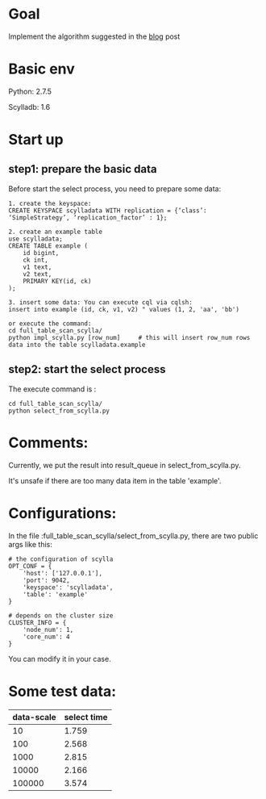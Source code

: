 # Goal

Implement the algorithm suggested in the [blog](http://www.scylladb.com/2017/02/13/efficient-full-table-scans-with-scylla-1-6/) post

# Basic env

Python: 2.7.5

Scylladb: 1.6

# Start up
## step1: prepare the basic data
Before start the select process, you need to prepare some data:

```
1. create the keyspace:
CREATE KEYSPACE scylladata WITH replication = {‘class’: ‘SimpleStrategy’, ‘replication_factor’ : 1};

2. create an example table
use scylladata;
CREATE TABLE example (
    id bigint,
    ck int,
    v1 text,
    v2 text,
    PRIMARY KEY(id, ck)
);

3. insert some data: You can execute cql via cqlsh:
insert into example (id, ck, v1, v2) " values (1, 2, 'aa', 'bb')

or execute the command:
cd full_table_scan_scylla/
python impl_scylla.py [row_num] 	# this will insert row_num rows data into the table scylladata.example
```

## step2: start the select process

The execute command is :

```
cd full_table_scan_scylla/
python select_from_scylla.py
```

# Comments:

Currently, we put the result into result_queue in select_from_scylla.py.

It's unsafe if there are too many data item in the table 'example'.

# Configurations:

In the file :full_table_scan_scylla/select_from_scylla.py, there are two public args like this:

```
# the configuration of scylla
OPT_CONF = {
    'host': ['127.0.0.1'],
    'port': 9042,
    'keyspace': 'scylladata',
    'table': 'example'
}
```

```
# depends on the cluster size
CLUSTER_INFO = {
    'node_num': 1,
    'core_num': 4
}
```

You can modify it in your case.

# Some test data:

data-scale|select time|
:---------|:----------|
10        |1.759
100       |2.568
1000      |2.815
10000     |2.166
100000    |3.574